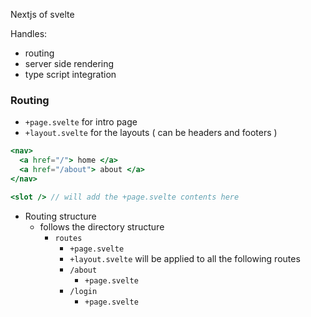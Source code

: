 Nextjs of svelte

Handles:
- routing
- server side rendering
- type script integration


### Routing
- `+page.svelte` for intro page
- `+layout.svelte` for the layouts ( can be headers and footers )
```jsx
<nav>
  <a href="/"> home </a>
  <a href="/about"> about </a>
</nav>

<slot /> // will add the +page.svelte contents here
```
- Routing structure
	- follows the directory structure
		- `routes`
			- `+page.svelte`
			- `+layout.svelte` will be applied to all the following routes
			- `/about`
				- `+page.svelte`
			- `/login`
				- `+page.svelte`

